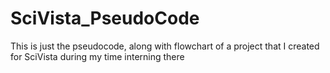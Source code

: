 # SciVista_PseudoCode
This is just the pseudocode, along with flowchart of a project that I created for SciVista during my time interning there
